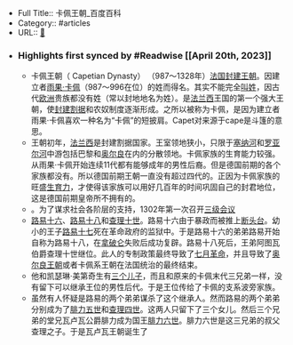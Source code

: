 - Full Title:: 卡佩王朝_百度百科
- Category:: #articles
- URL:: [🔗](https://baike.baidu.com/item/%E5%8D%A1%E4%BD%A9%E7%8E%8B%E6%9C%9D/2017990?fromModule=lemma_inlink)
- ### Highlights first synced by #Readwise [[April 20th, 2023]]
    - 卡佩王朝（ Capetian Dynasty） （987～1328年）[法国](/item/%E6%B3%95%E5%9B%BD/1173384?fromModule=lemma_inlink)[封建王朝](/item/%E5%B0%81%E5%BB%BA%E7%8E%8B%E6%9C%9D/7209896?fromModule=lemma_inlink)。因建立者[雨果·卡佩](/item/%E9%9B%A8%E6%9E%9C%C2%B7%E5%8D%A1%E4%BD%A9/3799156?fromModule=lemma_inlink)（987～996在位）的姓而得名。其实不能完全[叫姓](/item/%E5%8F%AB%E5%A7%93/3580732?fromModule=lemma_inlink)，因古代[欧洲](/item/%E6%AC%A7%E6%B4%B2/145550?fromModule=lemma_inlink)贵族都没有姓（常以封地地名为姓）。是[法兰西](/item/%E6%B3%95%E5%85%B0%E8%A5%BF/19826060?fromModule=lemma_inlink)王国的第一个强大王朝，使[封建割据](/item/%E5%B0%81%E5%BB%BA%E5%89%B2%E6%8D%AE/5889269?fromModule=lemma_inlink)和农奴制度逐渐形成。之所以被称为卡佩，是因为建立者雨果·卡佩喜欢一种名为“卡佩”的短披肩。Capet对来源于cape是斗篷的意思。
    - 王朝初年，[法兰西](/item/%E6%B3%95%E5%85%B0%E8%A5%BF/19826060?fromModule=lemma_inlink)是封建割据国家。王室领地狭小，只限于[塞纳河](/item/%E5%A1%9E%E7%BA%B3%E6%B2%B3/1004608?fromModule=lemma_inlink)和[罗亚尔河](/item/%E7%BD%97%E4%BA%9A%E5%B0%94%E6%B2%B3/5583641?fromModule=lemma_inlink)中游包括巴黎和[奥尔良](/item/%E5%A5%A5%E5%B0%94%E8%89%AF/1060447?fromModule=lemma_inlink)在内的分散领地。卡佩家族的生育能力较强。从雨果·卡佩开始连续11代都有能够成年的男性后裔。但是德国前期的各个家族都没有。所以德国前期王朝一直没有超过四代的。正因为卡佩家族的旺盛[生育力](/item/%E7%94%9F%E8%82%B2%E5%8A%9B/5502491?fromModule=lemma_inlink)，才使得该家族可以用好几百年的时间巩固自己的封君地位，这是德国前期皇帝所不拥有的。
    - 。为了谋求社会各阶层的支持，1302年第一次召开[三级会议](/item/%E4%B8%89%E7%BA%A7%E4%BC%9A%E8%AE%AE/1473033?fromModule=lemma_inlink)
    - [路易十六](/item/%E8%B7%AF%E6%98%93%E5%8D%81%E5%85%AD?fromModule=lemma_inlink)、[路易十八](/item/%E8%B7%AF%E6%98%93%E5%8D%81%E5%85%AB/3799809?fromModule=lemma_inlink)和[查理十世](/item/%E6%9F%A5%E7%90%86%E5%8D%81%E4%B8%96/4553262?fromModule=lemma_inlink)。路易十六由于暴政而被推上[断头台](/item/%E6%96%AD%E5%A4%B4%E5%8F%B0/4869373?fromModule=lemma_inlink)。幼小的王子[路易十七](/item/%E8%B7%AF%E6%98%93%E5%8D%81%E4%B8%83/2398804?fromModule=lemma_inlink)死在革命政府的监狱中。于是路易十六的弟弟路易开始自称为路易十八，在[拿破仑](/item/%E6%8B%BF%E7%A0%B4%E4%BB%91?fromModule=lemma_inlink)失败后成功复辟。路易十八死后，王弟阿图瓦伯爵查理十世继位。此人的专制政策最终导致了[七月革命](/item/%E4%B8%83%E6%9C%88%E9%9D%A9%E5%91%BD/3978777?fromModule=lemma_inlink)，并且导致了[奥尔良王朝](/item/%E5%A5%A5%E5%B0%94%E8%89%AF%E7%8E%8B%E6%9C%9D/8556237?fromModule=lemma_inlink)或者卡佩系王朝在法国统治的最终结束。
    - 他和凯瑟琳·美第奇生有[三个儿子](/item/%E4%B8%89%E4%B8%AA%E5%84%BF%E5%AD%90/55997226?fromModule=lemma_inlink)，而且和原来的卡佩末代三兄弟一样，没有留下可以继承王位的男性后代。于是王位传给了卡佩的支系波旁家族。
    - 虽然有人怀疑是路易的两个弟弟谋杀了这个继承人。然而路易的两个弟弟分别成为了[腓力五世](/item/%E8%85%93%E5%8A%9B%E4%BA%94%E4%B8%96/10573592?fromModule=lemma_inlink)和[查理四世](/item/%E6%9F%A5%E7%90%86%E5%9B%9B%E4%B8%96/14224?fromModule=lemma_inlink)。这两人只留下了三个女儿。然后三个兄弟的堂兄瓦卢瓦公爵腓力成为国王[腓力六世](/item/%E8%85%93%E5%8A%9B%E5%85%AD%E4%B8%96/3799486?fromModule=lemma_inlink)。腓力六世是这三兄弟的叔父查理之子。于是瓦卢瓦王朝诞生了
